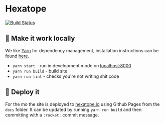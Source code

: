 # Hexatope

[![Build Status](https://travis-ci.org/pouretrebelle/hexatope.svg?branch=master)](https://travis-ci.org/pouretrebelle/hexatope)

## :raised_hands: Make it work locally

We like [Yarn](https://github.com/yarnpkg/yarn) for dependency management, installation instructions can be found [here](https://yarnpkg.com/en/docs/install).

- `yarn start` - run in development mode on [localhost:8000](http://localhost:8000)
- `yarn run build` - build site
- `yarn run lint` - checks you're not writing shit code

## :rocket: Deploy it

For the mo the site is deployed to [hexatope.io](http://hexatope.io/) using Github Pages from the `docs` folder. It can be updated by running `yarn run build` and then committing with a `:rocket:` commit message.
